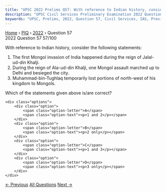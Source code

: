```yaml
---
title: "UPSC 2022 Prelims Q57: With reference to Indian history, consider the following sta..."
description: "UPSC Civil Services Preliminary Examination 2022 Question 57 with options and answer"
keywords: "UPSC, Prelims, 2022, Question 57, Civil Services, IAS, Previous Year Questions"
---
```


<nav class="breadcrumb">
    <a href="../../">Home</a>
    <span>›</span>
    <a href="../">PIQ</a>
    <span>›</span>
    <a href="./">2022</a>
    <span>›</span>
    <span>Question 57</span>
</nav>

<div class="question-header">
    <div class="question-meta">
        <span class="year-badge">2022</span>
        <span class="question-number">Question 57</span>
        <span class="progress">57/100</span>
    </div>
    <div class="progress-bar">
        <div class="progress-fill" style="width: 57.0%"></div>
    </div>
</div>

<div class="question-content">
    <div class="question-text">
        <p>With reference to Indian history, consider the following statements:</p>
<ol>
<li>The first Mongol invasion of India happened during the reign of Jalal-ud-din Khalji.</li>
<li>During the reign of Ala-ud-din Khalji, one Mongol assault marched up to Delhi and besieged the city.</li>
<li>Muhammad-bin-Tughlaq temporarily lost portions of north-west of his kingdom to Mongols.</li>
</ol>
<p>Which of the statements given above is/are correct?</p>
    </div>
    
    <div class="options">
        <div class="option">
            <span class="option-letter">A</span>
            <span class="option-text"><p>1 and 2</p></span>
        </div>
        <div class="option">
            <span class="option-letter">B</span>
            <span class="option-text"><p>2 only</p></span>
        </div>
        <div class="option">
            <span class="option-letter">C</span>
            <span class="option-text"><p>1 and 3</p></span>
        </div>
        <div class="option">
            <span class="option-letter">D</span>
            <span class="option-text"><p>3 only</p></span>
        </div>
    </div>
</div>

<div class="question-nav">
    <a href="../q056-with-reference-to-indian-history-consider-the-foll/" class="nav-btn prev">← Previous</a>
    <a href="../" class="nav-btn center">All Questions</a>
    <a href="../q058-with-reference-to-indian-history-who-of-the-follow/" class="nav-btn next">Next →</a>
</div>
